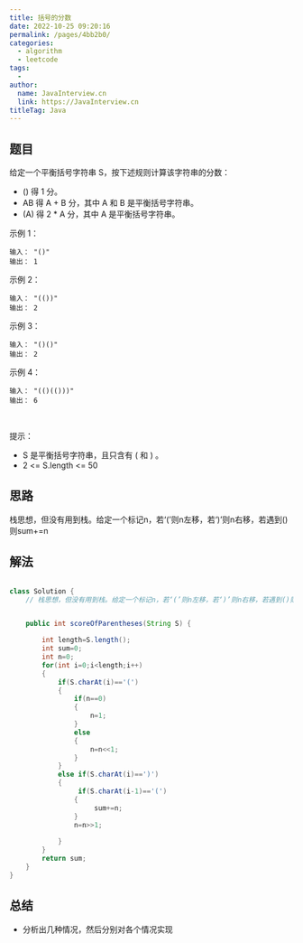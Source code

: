 ```yaml
---
title: 括号的分数
date: 2022-10-25 09:20:16
permalink: /pages/4bb2b0/
categories:
  - algorithm
  - leetcode
tags:
  - 
author: 
  name: JavaInterview.cn
  link: https://JavaInterview.cn
titleTag: Java
---
```



## 题目

给定一个平衡括号字符串 S，按下述规则计算该字符串的分数：

- () 得 1 分。
- AB 得 A + B 分，其中 A 和 B 是平衡括号字符串。
- (A) 得 2 * A 分，其中 A 是平衡括号字符串。

示例 1：

    输入： "()"
    输出： 1
示例 2：

    输入： "(())"
    输出： 2
示例 3：

    输入： "()()"
    输出： 2
示例 4：

    输入： "(()(()))"
    输出： 6
 

提示：

- S 是平衡括号字符串，且只含有 ( 和 ) 。
- 2 <= S.length <= 50

## 思路

栈思想，但没有用到栈。给定一个标记n，若‘(’则n左移，若‘)’则n右移，若遇到()则sum+=n

## 解法
```java

class Solution {
    // 栈思想，但没有用到栈。给定一个标记n，若‘(’则n左移，若‘)’则n右移，若遇到()则sum+=n


    public int scoreOfParentheses(String S) {

        int length=S.length();
        int sum=0;
        int n=0;
        for(int i=0;i<length;i++)
        {
            if(S.charAt(i)=='(')
            {
                if(n==0)
                {
                    n=1;
                }
                else
                {
                    n=n<<1;
                }
            }
            else if(S.charAt(i)==')')
            {
                 if(S.charAt(i-1)=='(')
                {
                     sum+=n;
                }
                n=n>>1;
                
            }
        }
        return sum;
    }
}
```

## 总结

- 分析出几种情况，然后分别对各个情况实现 
